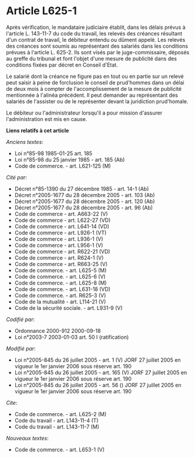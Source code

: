 # Article L625-1

Après vérification, le mandataire judiciaire établit, dans les délais prévus à l'article L. 143-11-7 du code du travail, les
relevés des créances résultant d'un contrat de travail, le débiteur entendu ou dûment appelé. Les relevés des créances sont
soumis au représentant des salariés dans les conditions prévues à l'article L. 625-2. Ils sont visés par le juge-commissaire,
déposés au greffe du tribunal et font l'objet d'une mesure de publicité dans des conditions fixées par décret en Conseil
d'Etat.

Le salarié dont la créance ne figure pas en tout ou en partie sur un relevé peut saisir à peine de forclusion le conseil de
prud'hommes dans un délai de deux mois à compter de l'accomplissement de la mesure de publicité mentionnée à l'alinéa
précédent. Il peut demander au représentant des salariés de l'assister ou de le représenter devant la juridiction
prud'homale.

Le débiteur ou l'administrateur lorsqu'il a pour mission d'assurer l'administration est mis en cause.

**Liens relatifs à cet article**

_Anciens textes_:

  - Loi n°85-98 1985-01-25 art. 185
  - Loi n°85-98 du 25 janvier 1985 - art. 185 (Ab)
  - Code de commerce. - art. L621-125 (M)

_Cité par_:

  - Décret n°85-1390 du 27 décembre 1985 - art. 14-1 (Ab)
  - Décret n°2005-1677 du 28 décembre 2005 - art. 103 (Ab)
  - Décret n°2005-1677 du 28 décembre 2005 - art. 120 (Ab)
  - Décret n°2005-1677 du 28 décembre 2005 - art. 96 (Ab)
  - Code de commerce - art. A663-22 (V)
  - Code de commerce - art. L622-27 (VD)
  - Code de commerce - art. L641-14 (VD)
  - Code de commerce - art. L926-1 (VT)
  - Code de commerce - art. L936-1 (V)
  - Code de commerce - art. L956-1 (V)
  - Code de commerce - art. R622-21 (VD)
  - Code de commerce - art. R624-1 (V)
  - Code de commerce - art. R663-25 (V)
  - Code de commerce. - art. L625-5 (M)
  - Code de commerce. - art. L625-6 (V)
  - Code de commerce. - art. L625-8 (M)
  - Code de commerce. - art. L631-18 (VD)
  - Code de commerce. - art. R625-3 (V)
  - Code de la mutualité - art. L114-21 (V)
  - Code de la sécurité sociale. - art. L931-9 (V)

_Codifié par_:

  - Ordonnance 2000-912 2000-09-18
  - Loi n°2003-7 2003-01-03 art. 50 I (ratification)

_Modifié par_:

  - Loi n°2005-845 du 26 juillet 2005 - art. 1 (V) JORF 27 juillet 2005 en vigueur le 1er janvier 2006 sous réserve art. 190
  - Loi n°2005-845 du 26 juillet 2005 - art. 165 (V) JORF 27 juillet 2005 en vigueur le 1er janvier 2006 sous réserve art. 190
  - Loi n°2005-845 du 26 juillet 2005 - art. 56 () JORF 27 juillet 2005 en vigueur le 1er janvier 2006 sous réserve art. 190

_Cite_:

  - Code de commerce. - art. L625-2 (M)
  - Code du travail - art. L143-11-4 (T)
  - Code du travail - art. L143-11-7 (M)

_Nouveaux textes_:

  - Code de commerce. - art. L653-1 (V)
